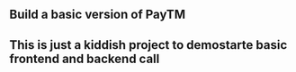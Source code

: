 
## Build a basic version of PayTM

## This is just a kiddish project to demostarte basic frontend and backend call